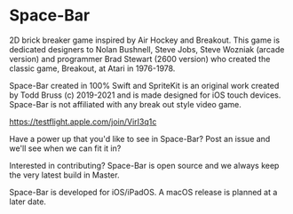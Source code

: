 # Space-Bar
2D brick breaker game inspired by Air Hockey and Breakout. This game is dedicated designers to Nolan Bushnell, Steve Jobs, Steve Wozniak (arcade version) and programmer Brad Stewart (2600 version) who created the classic game, Breakout, at Atari in 1976-1978. 

Space-Bar created in 100% Swift and SpriteKit is an original work created by Todd Bruss (c) 2019-2021 and is made designed for iOS touch devices. Space-Bar is not affiliated with any break out style video game.

https://testflight.apple.com/join/VirI3q1c

Have a power up that you'd like to see in Space-Bar? Post an issue and we'll see when we can fit it in?

Interested in contributing? Space-Bar is open source and we always keep the very latest build in Master.

Space-Bar is developed for iOS/iPadOS. A macOS release is planned at a later date.
